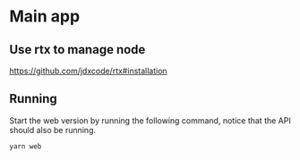 # Main app

## Use rtx to manage node <!-- and pnpm -->

<https://github.com/jdxcode/rtx#installation>

## Running

Start the web version by running the following command, notice that the API should also be running.

```sh
yarn web
```
